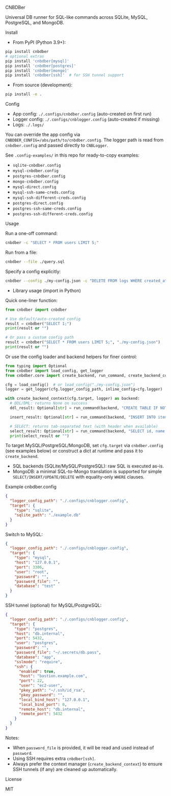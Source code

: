 CNBDBer

Universal DB runner for SQL-like commands across SQLite, MySQL, PostgreSQL, and MongoDB.

Install

- From PyPI (Python 3.9+):
```bash
pip install cnbdber
# optional extras
pip install 'cnbdber[mysql]'
pip install 'cnbdber[postgres]'
pip install 'cnbdber[mongo]'
pip install 'cnbdber[ssh]'  # for SSH tunnel support
```
- From source (development):
```bash
pip install -e .
```

Config

- App config: `./.configs/cnbdber.config` (auto-created on first run)
- Logger config: `./.configs/cnblogger.config` (auto-created if missing)
- Logs: `./.logs/`

You can override the app config via `CNBDBER_CONFIG=/abs/path/to/cnbdber.config`.
The logger path is read from `cnbdber.config` and passed directly to `CNBLogger`.

See `.config-examples/` in this repo for ready-to-copy examples:

- `sqlite-cnbdber.config`
- `mysql-cnbdber.config`
- `postgres-cnbdber.config`
- `mongo-cnbdber.config`
- `mysql-direct.config`
- `mysql-ssh-same-creds.config`
- `mysql-ssh-different-creds.config`
- `postgres-direct.config`
- `postgres-ssh-same-creds.config`
- `postgres-ssh-different-creds.config`

Usage

Run a one-off command:
```bash
cnbdber -c "SELECT * FROM users LIMIT 5;"
```
Run from a file:
```bash
cnbdber --file ./query.sql
```
Specify a config explicitly:
```bash
cnbdber --config ./my-config.json -c "DELETE FROM logs WHERE created_at < NOW() - INTERVAL 30 DAY;"
```

- Library usage (import in Python)

Quick one-liner function:

```python
from cnbdber import cnbdber

# Use default/auto-created config
result = cnbdber("SELECT 1;")
print(result or "")

# Or pass a custom config path
result = cnbdber("SELECT * FROM users LIMIT 5;", "./my-config.json")
print(result or "")
```

Or use the config loader and backend helpers for finer control:

```python
from typing import Optional
from cnbdber import load_config, get_logger
from cnbdber.core import create_backend, run_command, create_backend_context

cfg = load_config()  # or load_config("./my-config.json")
logger = get_logger(cfg.logger_config_path, inline_config=cfg.logger)

with create_backend_context(cfg.target, logger) as backend:
  # DDL/DML: returns None on success
  ddl_result: Optional[str] = run_command(backend, "CREATE TABLE IF NOT EXISTS items(id INTEGER PRIMARY KEY, name TEXT);")

  insert_result: Optional[str] = run_command(backend, "INSERT INTO items(name) VALUES ('alpha');")

  # SELECT: returns tab-separated text (with header when available)
  select_result: Optional[str] = run_command(backend, "SELECT id, name FROM items ORDER BY id;")
  print(select_result or "")
```

To target MySQL/PostgreSQL/MongoDB, set `cfg.target` via `cnbdber.config` (see examples below) or construct a dict at runtime and pass it to `create_backend`.

- SQL backends (SQLite/MySQL/PostgreSQL): raw SQL is executed as-is.
- MongoDB: a minimal SQL-to-Mongo translation is supported for simple `SELECT/INSERT/UPDATE/DELETE` with equality-only `WHERE` clauses.

Example cnbdber.config

```json
{
  "logger_config_path": "./.configs/cnblogger.config",
  "target": {
    "type": "sqlite",
    "sqlite_path": "./example.db"
  }
}
```

Switch to MySQL:
```json
{
  "logger_config_path": "./.configs/cnblogger.config",
  "target": {
    "type": "mysql",
    "host": "127.0.0.1",
    "port": 3306,
    "user": "root",
    "password": "",          
    "password_file": "",      
    "database": "test"
  }
}
```

SSH tunnel (optional) for MySQL/PostgreSQL:
```json
{
  "logger_config_path": "./.configs/cnblogger.config",
  "target": {
    "type": "postgres",
    "host": "db.internal",
    "port": 5432,
    "user": "postgres",
    "password": "",
    "password_file": "~/.secrets/db.pass",
    "database": "app",
    "sslmode": "require",
    "ssh": {
      "enabled": true,
      "host": "bastion.example.com",
      "port": 22,
      "user": "ec2-user",
      "pkey_path": "~/.ssh/id_rsa",
      "pkey_password": "",
      "local_bind_host": "127.0.0.1",
      "local_bind_port": 0,
      "remote_host": "db.internal",
      "remote_port": 5432
    }
  }
}
```

Notes:
- When `password_file` is provided, it will be read and used instead of `password`.
- Using SSH requires extra `cnbdber[ssh]`.
- Always prefer the context manager (`create_backend_context`) to ensure SSH tunnels (if any) are cleaned up automatically.

License

MIT


